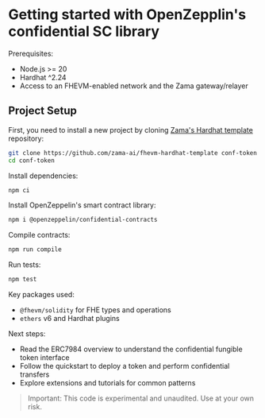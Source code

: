 # Getting started with OpenZepplin's confidential SC library

Prerequisites:

- Node.js >= 20
- Hardhat ^2.24
- Access to an FHEVM-enabled network and the Zama gateway/relayer

## Project Setup

First, you need to install a new project by cloning [Zama's Hardhat template](https://github.com/zama-ai/fhevm-hardhat-template) repository:

```bash
git clone https://github.com/zama-ai/fhevm-hardhat-template conf-token
cd conf-token
```

Install dependencies:
```bash
npm ci
```

Install OpenZeppelin's smart contract library:
```bash
npm i @openzeppelin/confidential-contracts
```

Compile contracts:

```bash
npm run compile
```

Run tests:

```bash
npm test
```

Key packages used:

- `@fhevm/solidity` for FHE types and operations
- `ethers` v6 and Hardhat plugins

Next steps:

- Read the ERC7984 overview to understand the confidential fungible token interface
- Follow the quickstart to deploy a token and perform confidential transfers
- Explore extensions and tutorials for common patterns

> Important: This code is experimental and unaudited. Use at your own risk.